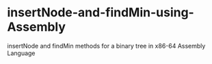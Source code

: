 <h1>insertNode-and-findMin-using-Assembly</h1>
 insertNode and findMin methods for a binary tree in x86-64 Assembly Language
